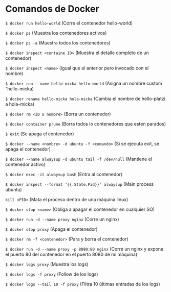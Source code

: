 # Comandos de Docker

`$ docker run hello-world` (Corre el contenedor hello-world)

`$ docker ps` (Muestra los contenedores activos)

`$ docker ps -a` (Muestra todos los contenedores)

`$ docker inspect <containe ID>` (Muestra el detalle completo de un contenedor)

`$ docker inspect <name>` (igual que el anterior pero invocado con el nombre)

`$ docker run –-name hello-micka hello-world` (Asigna un nombre custom “hello-micka)

`$ docker rename hello-micka hola-micka` (Cambia el nombre de hello-platzi a hola-micka)

`$ docker rm <ID o nombre>` (Borra un contenedor)

`$ docker container prune` (Borra todos lo contenedores que esten parados)

`$ exit` (Se apaga el contenedor)

`$ docker --name <nombre> -d ubuntu -f <comando>` (Si se ejecuta exit, se apaga el contenedor)

`$ docker --name alwaysup -d ubuntu tail -f /dev/null` (Mantiene el contenedor activo)

`$ docker exec -it alwaysup bash` (Entra al contenedor)

`$ docker inspect --format ‘{{.State.Pid}}’ alwaysup` (Main process ubuntu)

`kill <PID>` (Mata el proceso dentro de una máquina linux)

`$ docker stop <name>` (Obliga a apagar el contenedor en cualquier SO)

`$ docker run -d --name proxy nginx` (Corre un nginx)

`$ docker stop proxy` (Apaga el contenedor)

`$ docker rm -f <contenedor>` (Para y borra el contenedor)

`$ docker run -d --name proxy -p 8080:80 nginx` (Corre un nginx y expone el puerto 80 del contenedor en el puerto 8080 de mi máquina)

`$ docker logs proxy` (Muestra los logs)

`$ docker logs -f proxy` (Follow de los logs)

`$ docker logs --tail 10 -f proxy` (Filtra 10 últimas entradas de los logs)